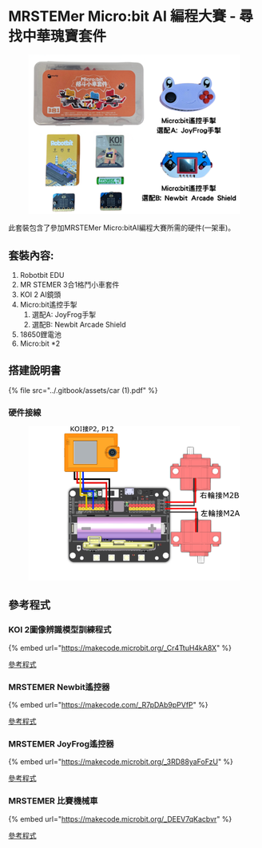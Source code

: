 # MRSTEMer Micro:bit AI 編程大賽 - 尋找中華瑰寶套件

<figure><img src="../.gitbook/assets/kit contents.png" alt=""><figcaption></figcaption></figure>

此套裝包含了參加MRSTEMer Micro:bitAI編程大賽所需的硬件(一架車)。

## 套裝內容:

1. Robotbit EDU
2. MR STEMER 3合1格鬥小車套件
3. KOI 2 AI鏡頭
4. Micro:bit遙控手掣&#x20;
   1. 選配A: JoyFrog手掣
   2. 選配B: Newbit Arcade Shield
5. 18650鋰電池&#x20;
6. Micro:bit \*2

## 搭建說明書

{% file src="../.gitbook/assets/car (1).pdf" %}

### 硬件接線

<figure><img src="../.gitbook/assets/car_wiring.png" alt=""><figcaption></figcaption></figure>

## 參考程式

### KOI 2圖像辨識模型訓練程式

{% embed url="https://makecode.microbit.org/_Cr4TtuH4kA8X" %}

[參考程式](https://makecode.microbit.org/\_HAh4jTH6H1Rh)

### MRSTEMER Newbit遙控器

{% embed url="https://makecode.com/_R7pDAb9pPVfP" %}

[參考程式](https://makecode.com/\_R7pDAb9pPVfP)

### MRSTEMER JoyFrog遙控器

{% embed url="https://makecode.microbit.org/_3RD88yaFoFzU" %}

[參考程式](https://makecode.microbit.org/\_9VDR6cXEmdPT)

### MRSTEMER 比賽機械車

{% embed url="https://makecode.microbit.org/_DEEV7qKacbvr" %}

[參考程式](https://makecode.microbit.org/\_DEEV7qKacbvr)
